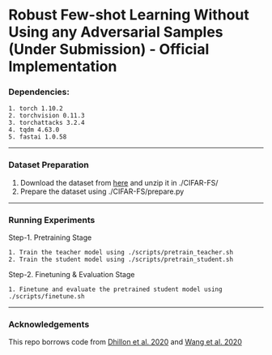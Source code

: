 # Robust Few-shot Learning Without Using any Adversarial Samples (Under Submission) - Official Implementation


### Dependencies:

    1. torch 1.10.2
    2. torchvision 0.11.3
    3. torchattacks 3.2.4
    4. tqdm 4.63.0
    5. fastai 1.0.58

<hr>

### Dataset Preparation

1. Download the dataset from [here](https://drive.google.com/file/d/1pTsCCMDj45kzFYgrnO67BWVbKs48Q3NI/view) and unzip it in ./CIFAR-FS/
2. Prepare the dataset using ./CIFAR-FS/prepare.py

<hr>

### Running Experiments

Step-1. Pretraining Stage

    1. Train the teacher model using ./scripts/pretrain_teacher.sh
    2. Train the student model using ./scripts/pretrain_student.sh

Step-2. Finetuning & Evaluation Stage

    1. Finetune and evaluate the pretrained student model using ./scripts/finetune.sh


<hr>

### Acknowledgements

This repo borrows code from [Dhillon et al. 2020](https://github.com/amazon-science/few-shot-baseline) and [Wang et al. 2020](https://github.com/HaohanWang/HFC)